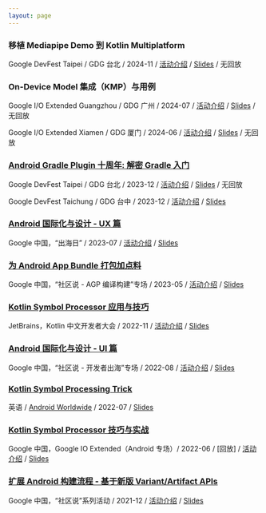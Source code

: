 ```yaml
---
layout: page
---
```


### 移植 Mediapipe Demo 到 Kotlin Multiplatform

Google DevFest Taipei / GDG 台北 / 2024-11 / [活动介绍](https://gdg.community.dev/events/details/google-gdg-taipei-presents-devfest-taipei-2024/) / [Slides](ediaPipe-Demos-For-KMP) / 无回放

### On-Device Model 集成（KMP）与用例

Google I/O Extended Guangzhou / GDG 广州 / 2024-07 / [活动介绍](https://mp.weixin.qq.com/s/AvB3KhQeLCYY_KzB9_6pdQ) / [Slides](https://github.com/2BAB/Talk-Slides/tree/main/2024-07-On-Device-Model-Integration) / 无回放

Google I/O Extended Xiamen / GDG 厦门 / 2024-06 / [活动介绍](https://mp.weixin.qq.com/s/3EcRMbgmjXx8QdVrwzN49g) / [Slides](https://github.com/2BAB/Talk-Slides/tree/main/2024-07-On-Device-Model-Integration) / 无回放


### [Android Gradle Plugin 十周年: 解密 Gradle 入门](https://mp.weixin.qq.com/s/JOQEqglG7pv1JlI71dKS-g)

Google DevFest Taipei / GDG 台北 / 2023-12 / [活动介绍](https://gdg.community.dev/events/details/google-gdg-taipei-presents-devfest-taipei-2023/) / [Slides](https://github.com/2BAB/Talk-Slides/tree/main/2023-12-Ten-Years-Into-AGP) / 无回放

Google DevFest Taichung / GDG 台中 / 2023-12 / [活动介绍](https://gdg.community.dev/events/details/google-gdg-taichung-presents-devfest-taichung-2023/) / [Slides](https://github.com/2BAB/Talk-Slides/tree/main/2023-12-Ten-Years-Into-AGP)


### [Android 国际化与设计 - UX 篇](https://www.bilibili.com/video/BV1Tc411F7k7/)

Google 中国，“出海日” / 2023-07 / [活动介绍](https://mp.weixin.qq.com/s/m_nLzbwM6D8MyBBparfgTA) / [Slides](https://github.com/2BAB/Talk-Slides/tree/main/2023-07-export-day-google-china)

### [为 Android App Bundle 打包加点料](https://www.bilibili.com/video/BV1eM4y1i7xP)

Google 中国，“社区说 - AGP 编译构建”专场 / 2023-05 / [活动介绍](https://mp.weixin.qq.com/s/x9TsRec95D4stnsa4_muzg) / [Slides](https://github.com/2BAB/Talk-Slides/tree/main/2023-05-bundle-tool-plugin)

    
### [Kotlin Symbol Processor 应用与技巧](https://www.bilibili.com/video/BV1n3411o7bM)

JetBrains，Kotlin 中文开发者大会 / 2022-11 / [活动介绍](https://blog.jetbrains.com/zh-hans/2022/11/08/2022-kotlin-online-event-for-chinese-developers/) / [Slides](https://github.com/2BAB/Talk-Slides/tree/main/2022-11-ksp-application-and-tricks)


### [Android 国际化与设计 - UI 篇](https://www.bilibili.com/video/BV1ZP411L7QM/?t=7173)

Google 中国，“社区说 - 开发者出海”专场 / 2022-08 / [活动介绍](https://ctalks.gdgcn.net/?page_id=576) / [Slides](https://github.com/2BAB/Talk-Slides/tree/main/2022-11-ksp-application-and-tricks)


### [Kotlin Symbol Processing Trick](https://www.youtube.com/watch?v=lXbtfwsFXqs)

英语 / [Android Worldwide](https://android-worldwide.com/) / 2022-07 / [Slides](https://github.com/2BAB/Talk-Slides/tree/main/2022-07-ksp-tricks)
   

### [Kotlin Symbol Processor 技巧与实战](https://live.csdn.net/room/wl5875/N7AkbqPg)

Google 中国，Google IO Extended（Android 专场）/ 2022-06 / [回放] / [活动介绍](https://mp.weixin.qq.com/s/ftXdy33dVwBSzessEr1Tdg) / [Slides](https://github.com/2BAB/Talk-Slides/tree/main/2022-06-ksp-in-action)

    
### [扩展 Android 构建流程 - 基于新版 Variant/Artifact APIs](https://www.bilibili.com/video/BV1WP4y1G71h)

Google 中国，“社区说”系列活动 / 2021-12 / [活动介绍](https://mp.weixin.qq.com/s/NnelPZQVnNTa8oNMdoe7vQ) / [Slides](https://github.com/2BAB/Talk-Slides/tree/main/2021-12-extend-agp)